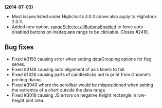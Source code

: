 **(2014-07-03)**
        
- Most issues listed under Highcharts 4.0.3 above also apply to Highstock 2.0.3.
- Added new option, [rangeSelector.allButtonsEnabled](http://api.highcharts.com/highstock#rangeSelector.allButtonsEnabled) to force auto-disabled buttons on inadequate range to be clickable. Closes #2418.

## Bug fixes 
- Fixed #3150 causing error when setting dataGrouping options for flag series.
- Fixed #3146 causing auto alignment of axis labels to fail.
- Fixed #1326 causing parts of candlesticks not to print from Chrome's printing dialog.
- Fixed #3040 where the scrollbar would be mispositioned when setting the extremes of a chart outside the data range.
- Fixed #3018 causing JS errors on negative height rectangle in low-height plot area.